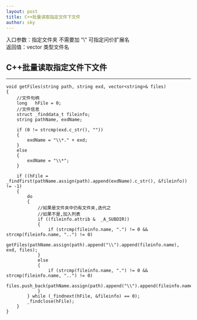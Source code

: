 ```yaml
---
layout: post
title: C++批量读取指定文件下文件
author: sky
---
```


入口参数：指定文件夹  不需要加 “\\”  可指定问价扩展名   
返回值：vector<string> 类型文件名


## C++批量读取指定文件下文件
-----
    void getFiles(string path, string exd, vector<string>& files)
    {
		//文件句柄
		long   hFile = 0;
		//文件信息
		struct _finddata_t fileinfo;
		string pathName, exdName;

		if (0 != strcmp(exd.c_str(), ""))
		{
			exdName = "\\*." + exd;
		}
		else
		{
			exdName = "\\*";
		}

		if ((hFile = _findfirst(pathName.assign(path).append(exdName).c_str(), &fileinfo)) != -1)
		{
			do
			{
				//如果是文件夹中仍有文件夹,迭代之
				//如果不是,加入列表
				if ((fileinfo.attrib &  _A_SUBDIR))
				{
					if (strcmp(fileinfo.name, ".") != 0 && strcmp(fileinfo.name, "..") != 0)
						getFiles(pathName.assign(path).append("\\").append(fileinfo.name), exd, files);
				}
				else
				{
					if (strcmp(fileinfo.name, ".") != 0 && strcmp(fileinfo.name, "..") != 0)
						files.push_back(pathName.assign(path).append("\\").append(fileinfo.name));
				}
			} while (_findnext(hFile, &fileinfo) == 0);
			_findclose(hFile);
		}
    }
